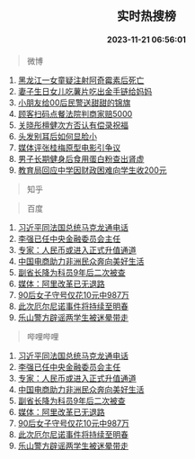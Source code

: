 <div align="center"><h2>实时热搜榜</h2><h4>2023-11-21 06:56:01</h4></div>

> 微博  

1. [黑龙江一女童疑注射阿奇霉素后死亡](https://s.weibo.com/weibo?q=%23%E9%BB%91%E9%BE%99%E6%B1%9F%E4%B8%80%E5%A5%B3%E7%AB%A5%E7%96%91%E6%B3%A8%E5%B0%84%E9%98%BF%E5%A5%87%E9%9C%89%E7%B4%A0%E5%90%8E%E6%AD%BB%E4%BA%A1%23&t=31&band_rank=1&Refer=top)<br />
2. [妻子生日女儿吃薯片吃出金手链给妈妈](https://s.weibo.com/weibo?q=%23%E5%A6%BB%E5%AD%90%E7%94%9F%E6%97%A5%E5%A5%B3%E5%84%BF%E5%90%83%E8%96%AF%E7%89%87%E5%90%83%E5%87%BA%E9%87%91%E6%89%8B%E9%93%BE%E7%BB%99%E5%A6%88%E5%A6%88%23&t=31&band_rank=2&Refer=top)<br />
3. [小朋友给00后民警送甜甜的锦旗](https://s.weibo.com/weibo?q=%23%E5%B0%8F%E6%9C%8B%E5%8F%8B%E7%BB%9900%E5%90%8E%E6%B0%91%E8%AD%A6%E9%80%81%E7%94%9C%E7%94%9C%E7%9A%84%E9%94%A6%E6%97%97%23&t=31&band_rank=3&Refer=top)<br />
4. [顾客扫码点餐法院判商家赔5000](https://s.weibo.com/weibo?q=%23%E9%A1%BE%E5%AE%A2%E6%89%AB%E7%A0%81%E7%82%B9%E9%A4%90%E6%B3%95%E9%99%A2%E5%88%A4%E5%95%86%E5%AE%B6%E8%B5%945000%23&t=31&band_rank=4&Refer=top)<br />
5. [关晓彤檀健次方否认有偿录祝福](https://s.weibo.com/weibo?q=%23%E5%85%B3%E6%99%93%E5%BD%A4%E6%AA%80%E5%81%A5%E6%AC%A1%E6%96%B9%E5%90%A6%E8%AE%A4%E6%9C%89%E5%81%BF%E5%BD%95%E7%A5%9D%E7%A6%8F%23&t=31&band_rank=5&Refer=top)<br />
6. [头发别耳后如何显脸小](https://s.weibo.com/weibo?q=%E5%A4%B4%E5%8F%91%E5%88%AB%E8%80%B3%E5%90%8E%E5%A6%82%E4%BD%95%E6%98%BE%E8%84%B8%E5%B0%8F&t=31&band_rank=6&Refer=top)<br />
7. [媒体评张桂梅原型电影引争议](https://s.weibo.com/weibo?q=%23%E5%AA%92%E4%BD%93%E8%AF%84%E5%BC%A0%E6%A1%82%E6%A2%85%E5%8E%9F%E5%9E%8B%E7%94%B5%E5%BD%B1%E5%BC%95%E4%BA%89%E8%AE%AE%23&t=31&band_rank=7&Refer=top)<br />
8. [男子长期健身后食用蛋白粉查出肾虚](https://s.weibo.com/weibo?q=%23%E7%94%B7%E5%AD%90%E9%95%BF%E6%9C%9F%E5%81%A5%E8%BA%AB%E5%90%8E%E9%A3%9F%E7%94%A8%E8%9B%8B%E7%99%BD%E7%B2%89%E6%9F%A5%E5%87%BA%E8%82%BE%E8%99%9A%23&t=31&band_rank=8&Refer=top)<br />
9. [教育局回应中学因财政困难向学生收200元](https://s.weibo.com/weibo?q=%23%E6%95%99%E8%82%B2%E5%B1%80%E5%9B%9E%E5%BA%94%E4%B8%AD%E5%AD%A6%E5%9B%A0%E8%B4%A2%E6%94%BF%E5%9B%B0%E9%9A%BE%E5%90%91%E5%AD%A6%E7%94%9F%E6%94%B6200%E5%85%83%23&t=31&band_rank=9&Refer=top)<br />

> 知乎  


> 百度  

1. [习近平同法国总统马克龙通电话](https://www.baidu.com/s?wd=%E4%B9%A0%E8%BF%91%E5%B9%B3%E5%90%8C%E6%B3%95%E5%9B%BD%E6%80%BB%E7%BB%9F%E9%A9%AC%E5%85%8B%E9%BE%99%E9%80%9A%E7%94%B5%E8%AF%9D&sa=fyb_news&rsv_dl=fyb_news)<br />
2. [李强已任中央金融委员会主任](https://www.baidu.com/s?wd=%E6%9D%8E%E5%BC%BA%E5%B7%B2%E4%BB%BB%E4%B8%AD%E5%A4%AE%E9%87%91%E8%9E%8D%E5%A7%94%E5%91%98%E4%BC%9A%E4%B8%BB%E4%BB%BB&sa=fyb_news&rsv_dl=fyb_news)<br />
3. [专家：人民币或进入正式升值通道](https://www.baidu.com/s?wd=%E4%B8%93%E5%AE%B6%EF%BC%9A%E4%BA%BA%E6%B0%91%E5%B8%81%E6%88%96%E8%BF%9B%E5%85%A5%E6%AD%A3%E5%BC%8F%E5%8D%87%E5%80%BC%E9%80%9A%E9%81%93&sa=fyb_news&rsv_dl=fyb_news)<br />
4. [中国电商助力非洲民众奔向美好生活](https://www.baidu.com/s?wd=%E4%B8%AD%E5%9B%BD%E7%94%B5%E5%95%86%E5%8A%A9%E5%8A%9B%E9%9D%9E%E6%B4%B2%E6%B0%91%E4%BC%97%E5%A5%94%E5%90%91%E7%BE%8E%E5%A5%BD%E7%94%9F%E6%B4%BB&sa=fyb_news&rsv_dl=fyb_news)<br />
5. [副省长降为科员9年后二次被查](https://www.baidu.com/s?wd=%E5%89%AF%E7%9C%81%E9%95%BF%E9%99%8D%E4%B8%BA%E7%A7%91%E5%91%989%E5%B9%B4%E5%90%8E%E4%BA%8C%E6%AC%A1%E8%A2%AB%E6%9F%A5&sa=fyb_news&rsv_dl=fyb_news)<br />
6. [媒体：阿里改革已无退路](https://www.baidu.com/s?wd=%E5%AA%92%E4%BD%93%EF%BC%9A%E9%98%BF%E9%87%8C%E6%94%B9%E9%9D%A9%E5%B7%B2%E6%97%A0%E9%80%80%E8%B7%AF&sa=fyb_news&rsv_dl=fyb_news)<br />
7. [90后女子守号仅花10元中987万](https://www.baidu.com/s?wd=90%E5%90%8E%E5%A5%B3%E5%AD%90%E5%AE%88%E5%8F%B7%E4%BB%85%E8%8A%B110%E5%85%83%E4%B8%AD987%E4%B8%87&sa=fyb_news&rsv_dl=fyb_news)<br />
8. [此次厄尔尼诺事件将持续至明春](https://www.baidu.com/s?wd=%E6%AD%A4%E6%AC%A1%E5%8E%84%E5%B0%94%E5%B0%BC%E8%AF%BA%E4%BA%8B%E4%BB%B6%E5%B0%86%E6%8C%81%E7%BB%AD%E8%87%B3%E6%98%8E%E6%98%A5&sa=fyb_news&rsv_dl=fyb_news)<br />
9. [乐山警方辟谣两学生被迷晕带走](https://www.baidu.com/s?wd=%E4%B9%90%E5%B1%B1%E8%AD%A6%E6%96%B9%E8%BE%9F%E8%B0%A3%E4%B8%A4%E5%AD%A6%E7%94%9F%E8%A2%AB%E8%BF%B7%E6%99%95%E5%B8%A6%E8%B5%B0&sa=fyb_news&rsv_dl=fyb_news)<br />

> 哔哩哔哩  

1. [习近平同法国总统马克龙通电话](https://www.baidu.com/s?wd=%E4%B9%A0%E8%BF%91%E5%B9%B3%E5%90%8C%E6%B3%95%E5%9B%BD%E6%80%BB%E7%BB%9F%E9%A9%AC%E5%85%8B%E9%BE%99%E9%80%9A%E7%94%B5%E8%AF%9D&sa=fyb_news&rsv_dl=fyb_news)<br />
2. [李强已任中央金融委员会主任](https://www.baidu.com/s?wd=%E6%9D%8E%E5%BC%BA%E5%B7%B2%E4%BB%BB%E4%B8%AD%E5%A4%AE%E9%87%91%E8%9E%8D%E5%A7%94%E5%91%98%E4%BC%9A%E4%B8%BB%E4%BB%BB&sa=fyb_news&rsv_dl=fyb_news)<br />
3. [专家：人民币或进入正式升值通道](https://www.baidu.com/s?wd=%E4%B8%93%E5%AE%B6%EF%BC%9A%E4%BA%BA%E6%B0%91%E5%B8%81%E6%88%96%E8%BF%9B%E5%85%A5%E6%AD%A3%E5%BC%8F%E5%8D%87%E5%80%BC%E9%80%9A%E9%81%93&sa=fyb_news&rsv_dl=fyb_news)<br />
4. [中国电商助力非洲民众奔向美好生活](https://www.baidu.com/s?wd=%E4%B8%AD%E5%9B%BD%E7%94%B5%E5%95%86%E5%8A%A9%E5%8A%9B%E9%9D%9E%E6%B4%B2%E6%B0%91%E4%BC%97%E5%A5%94%E5%90%91%E7%BE%8E%E5%A5%BD%E7%94%9F%E6%B4%BB&sa=fyb_news&rsv_dl=fyb_news)<br />
5. [副省长降为科员9年后二次被查](https://www.baidu.com/s?wd=%E5%89%AF%E7%9C%81%E9%95%BF%E9%99%8D%E4%B8%BA%E7%A7%91%E5%91%989%E5%B9%B4%E5%90%8E%E4%BA%8C%E6%AC%A1%E8%A2%AB%E6%9F%A5&sa=fyb_news&rsv_dl=fyb_news)<br />
6. [媒体：阿里改革已无退路](https://www.baidu.com/s?wd=%E5%AA%92%E4%BD%93%EF%BC%9A%E9%98%BF%E9%87%8C%E6%94%B9%E9%9D%A9%E5%B7%B2%E6%97%A0%E9%80%80%E8%B7%AF&sa=fyb_news&rsv_dl=fyb_news)<br />
7. [90后女子守号仅花10元中987万](https://www.baidu.com/s?wd=90%E5%90%8E%E5%A5%B3%E5%AD%90%E5%AE%88%E5%8F%B7%E4%BB%85%E8%8A%B110%E5%85%83%E4%B8%AD987%E4%B8%87&sa=fyb_news&rsv_dl=fyb_news)<br />
8. [此次厄尔尼诺事件将持续至明春](https://www.baidu.com/s?wd=%E6%AD%A4%E6%AC%A1%E5%8E%84%E5%B0%94%E5%B0%BC%E8%AF%BA%E4%BA%8B%E4%BB%B6%E5%B0%86%E6%8C%81%E7%BB%AD%E8%87%B3%E6%98%8E%E6%98%A5&sa=fyb_news&rsv_dl=fyb_news)<br />
9. [乐山警方辟谣两学生被迷晕带走](https://www.baidu.com/s?wd=%E4%B9%90%E5%B1%B1%E8%AD%A6%E6%96%B9%E8%BE%9F%E8%B0%A3%E4%B8%A4%E5%AD%A6%E7%94%9F%E8%A2%AB%E8%BF%B7%E6%99%95%E5%B8%A6%E8%B5%B0&sa=fyb_news&rsv_dl=fyb_news)<br />

